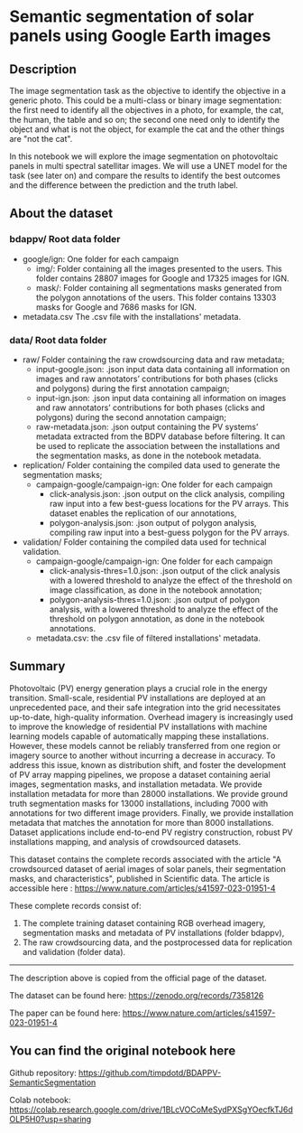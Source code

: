 # Semantic segmentation of solar panels using Google Earth images

## Description

The image segmentation task as the objective to identify the objective in a generic photo. This could be a multi-class or binary image segmentation: the first need to identify all the objectives in a photo, for example, the cat, the human, the table and so on; the second one need only to identify the object and what is not the object, for example the cat and the other things are "not the cat".

In this notebook we will explore the image segmentation on photovoltaic panels in multi spectral satellitar images. We will use a UNET model for the task (see later on) and compare the results to identify the best outcomes and the difference between the prediction and the truth label.

## About the dataset



### bdappv/ Root data folder
- google/ign:  One folder for each campaign
  - img/: Folder containing all the images presented to the users. This folder contains 28807 images for Google and 17325 images for IGN.
  - mask/: Folder containing all segmentations masks generated from the polygon annotations of the users. This folder contains 13303 masks for Google and 7686 masks for IGN.
- metadata.csv The .csv  file with the installations' metadata.

### data/ Root data folder

- raw/ Folder containing the raw crowdsourcing data and raw metadata;
  - input-google.json: .json input data data containing all information on images and raw annotators’ contributions for both phases (clicks and polygons) during the first annotation campaign;
  - input-ign.json: .json input data containing all information on images and raw annotators’ contributions for both phases (clicks and polygons) during the second annotation campaign;
  - raw-metadata.json: .json output containing the PV systems’ metadata extracted from the BDPV database before filtering. It can be used to replicate the association between the installations and the segmentation masks, as done in the notebook metadata.
- replication/ Folder containing the compiled data used to generate the segmentation masks;
  - campaign-google/campaign-ign: One folder for each campaign
    - click-analysis.json: .json output on the click analysis, compiling raw input into a few best-guess locations for the PV arrays. This dataset enables the replication of our annotations,
    - polygon-analysis.json: .json output of polygon analysis, compiling raw input into a best-guess polygon for the PV arrays.
- validation/ Folder containing the compiled data used for technical validation.
  - campaign-google/campaign-ign: One folder for each campaign
    - click-analysis-thres=1.0.json: .json output of the click analysis with a lowered threshold to analyze the effect of the threshold on image classification, as done in the notebook annotation;
    - polygon-analysis-thres=1.0.json: .json output of polygon analysis, with a lowered threshold to analyze the effect of the threshold on polygon annotation, as done in the notebook annotations.
  - metadata.csv: the .csv file of filtered installations' metadata.

## Summary

Photovoltaic (PV) energy generation plays a crucial role in the energy transition. Small-scale, residential PV installations are deployed at an unprecedented pace, and their safe integration into the grid necessitates up-to-date, high-quality information. Overhead imagery is increasingly used to improve the knowledge of residential PV installations with machine learning models capable of automatically mapping these installations. However, these models cannot be reliably transferred from one region or imagery source to another without incurring a decrease in accuracy. To address this issue, known as distribution shift, and foster the development of PV array mapping pipelines, we propose a dataset containing aerial images, segmentation masks, and installation metadata. We provide installation metadata for more than 28000 installations. We provide ground truth segmentation masks for 13000 installations, including 7000 with annotations for two different image providers. Finally, we provide installation metadata that matches the annotation for more than 8000 installations. Dataset applications include end-to-end PV registry construction, robust PV installations mapping, and analysis of crowdsourced datasets.

This dataset contains the complete records associated with the article "A crowdsourced dataset of aerial images of solar panels, their segmentation masks, and characteristics", published in Scientific data. The article is accessible here : https://www.nature.com/articles/s41597-023-01951-4

These complete records consist of:

1. The complete training dataset containing RGB overhead imagery, segmentation masks and metadata of PV installations (folder bdappv),
2. The raw crowdsourcing data, and the postprocessed data for replication and validation (folder data).
---
The description above is copied from the official page of the dataset.

The dataset can be found here: https://zenodo.org/records/7358126

The paper can be found here: https://www.nature.com/articles/s41597-023-01951-4

## You can find the original notebook here
Github repository: https://github.com/timpdotd/BDAPPV-SemanticSegmentation

Colab notebook: https://colab.research.google.com/drive/1BLcVOCoMeSydPXSgYOecfkTJ6dOLP5H0?usp=sharing
